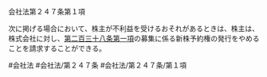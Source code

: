 会社法第２４７条第１項

次に掲げる場合において、株主が不利益を受けるおそれがあるときは、株主は、株式会社に対し、[第二百三十八条第一項](会社法＿＿＿＿第２３８条第１項)の募集に係る新株予約権の発行をやめることを請求することができる。

#会社法
#会社法/第２４７条
#会社法/第２４７条/第１項
